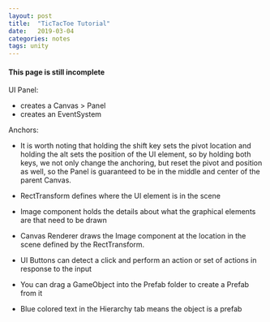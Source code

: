 ```yaml
---
layout: post
title:  "TicTacToe Tutorial"
date:   2019-03-04
categories: notes
tags: unity
---
```


#### This page is still incomplete

UI Panel:
* creates a Canvas > Panel
* creates an EventSystem

Anchors:
* It is worth noting that holding the shift key sets the pivot location and holding the alt sets the position of the UI element, so by holding both keys, we not only change the anchoring, but reset the pivot and position as well, so the Panel is guaranteed to be in the middle and center of the parent Canvas.

* RectTransform defines where the UI element is in the scene
* Image component holds the details about what the graphical elements are that need to be drawn
* Canvas Renderer draws the Image component at the location in the scene defined by the RectTransform.
* UI Buttons can detect a click and perform an action or set of actions in response to the input


* You can drag a GameObject into the Prefab folder to create a Prefab from it
* Blue colored text in the Hierarchy tab means the object is a prefab

